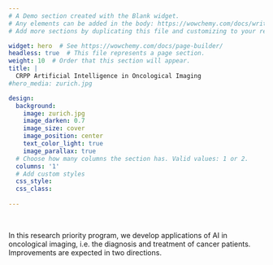 ```yaml
---
# A Demo section created with the Blank widget.
# Any elements can be added in the body: https://wowchemy.com/docs/writing-markdown-latex/
# Add more sections by duplicating this file and customizing to your requirements.

widget: hero  # See https://wowchemy.com/docs/page-builder/
headless: true  # This file represents a page section.
weight: 10  # Order that this section will appear.
title: |
  CRPP Artificial Intelligence in Oncological Imaging
#hero_media: zurich.jpg

design:
  background:
    image: zurich.jpg
    image_darken: 0.7
    image_size: cover
    image_position: center
    text_color_light: true
    image_parallax: true
  # Choose how many columns the section has. Valid values: 1 or 2.
  columns: '1'
  # Add custom styles
  css_style:
  css_class:
  
---
```


<br>

In this research priority program, we develop applications of AI in oncological imaging, i.e. the diagnosis and treatment of cancer patients. Improvements are expected in two directions.
